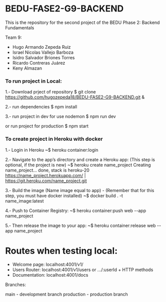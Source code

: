 # BEDU-FASE2-G9-BACKEND
This is the repository for the second project of the BEDU Phase 2: Backend Fundamentals

Team 9:

* Hugo Armando Zepeda Ruiz
* Israel Nicolas Vallejo Barboza
* Isidro Salvador Briones Torres
* Ricardo Contreras Juárez
* Keny Almazan

### To run project in Local:

1.- Download prject of repository
$ git clone https://github.com/hugozepeda18/BEDU-FASE2-G9-BACKEND.git &

2.- run dependencies
$ npm install

3.- run project in dev for use nodemon
$ npm run dev

or run project for production
$ npm start

### To create project in Heroku with docker

1.- Login in Heroku
~$ heroku container:login

2.- Navigate to the app’s directory and create a Heroku app: (This step is optional, if the project is new)
~$ heroku create name_project
Creating name_project... done, stack is heroku-20
https://name_project.herokuapp.com/ | https://git.heroku.com/name_project.git

3.- Build the image (Name image equal to app) - (Remember that for this step, you must have docker installed)
~$ docker build . -t name_image:latest

4.- Push to Container Registry:
~$ heroku container:push web --app name_project

5.- Then release the image to your app:
~$ heroku container:release web --app name_project

# Routes when testing local: 

* Welcome page: localhost:4001/v1/ 
* Users Router: localhost:4001/v1/users or .../:userId + HTTP methods
* Documentation: localhost:4001/docs

Branches:

main - development branch
production - production branch